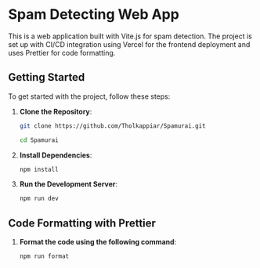 # Spam Detecting Web App 

This is a web application built with Vite.js for spam detection. The project is set up with CI/CD integration using Vercel for the frontend deployment and uses Prettier for code formatting.

## Getting Started

To get started with the project, follow these steps:

1. **Clone the Repository**:
   ```bash
   git clone https://github.com/Tholkappiar/Spamurai.git
   ```
   ```bash
   cd Spamurai
2. **Install Dependencies**:
    ```bash
    npm install
3. **Run the Development Server**:
     ```bash
     npm run dev
## Code Formatting with Prettier
1. **Format the code using the following command**:
     ```bash
     npm run format

